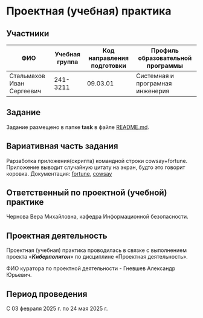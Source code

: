# Проектная (учебная) практика

## Участники

| ФИО | Учебная группа | Код направления подготовки | Профиль образовательной программы |
|-|-|-|-|
| Стальмахов Иван Сергеевич|241-3211|09.03.01|Системная и програмная инженерия|

## Задание

Задание размещено в папке **task** в файле [README.md](task/README.md).

## Вариативная часть задания

Рарзаботка приложения(скрипта) командной строки cowsay+fortune. Приложение выводит случайную цитату на экран, будто это говорит коровка. 
Документация: [fortune](https://flaviocopes.com/go-tutorial-fortune/), [cowsay](https://flaviocopes.com/go-tutorial-cowsay/)

## Ответственный по проектной (учебной) практике

Чернова Вера Михайловна, кафедра Информационной безопасности.

## Проектная деятельность

Проектная (учебная) практика проводилась в связке с выполнением проекта «***Киберполигон***» по дисциплине «Проектная деятельность».

ФИО куратора по проектной деятельности - Гневшев Александр Юрьевич.

## Период проведения

С 03 февраля 2025 г. по 24 мая 2025 г.
